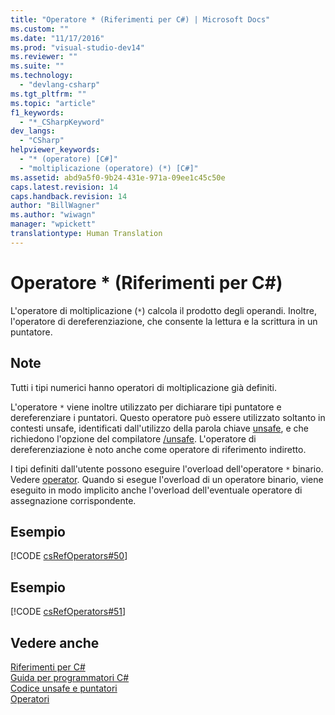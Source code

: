 ```yaml
---
title: "Operatore * (Riferimenti per C#) | Microsoft Docs"
ms.custom: ""
ms.date: "11/17/2016"
ms.prod: "visual-studio-dev14"
ms.reviewer: ""
ms.suite: ""
ms.technology: 
  - "devlang-csharp"
ms.tgt_pltfrm: ""
ms.topic: "article"
f1_keywords: 
  - "*_CSharpKeyword"
dev_langs: 
  - "CSharp"
helpviewer_keywords: 
  - "* (operatore) [C#]"
  - "moltiplicazione (operatore) (*) [C#]"
ms.assetid: abd9a5f0-9b24-431e-971a-09ee1c45c50e
caps.latest.revision: 14
caps.handback.revision: 14
author: "BillWagner"
ms.author: "wiwagn"
manager: "wpickett"
translationtype: Human Translation
---
```

# Operatore * (Riferimenti per C#)
L'operatore di moltiplicazione \(`*`\) calcola il prodotto degli operandi.  Inoltre, l'operatore di dereferenziazione, che consente la lettura e la scrittura in un puntatore.  
  
## Note  
 Tutti i tipi numerici hanno operatori di moltiplicazione già definiti.  
  
 L'operatore `*` viene inoltre utilizzato per dichiarare tipi puntatore e dereferenziare i puntatori.  Questo operatore può essere utilizzato soltanto in contesti unsafe, identificati dall'utilizzo della parola chiave [unsafe](../../../csharp/language-reference/keywords/unsafe.md), e che richiedono l'opzione del compilatore [\/unsafe](../../../csharp/language-reference/compiler-options/unsafe-compiler-option.md).  L'operatore di dereferenziazione è noto anche come operatore di riferimento indiretto.  
  
 I tipi definiti dall'utente possono eseguire l'overload dell'operatore `*` binario. Vedere [operator](../../../csharp/language-reference/keywords/operator.md).  Quando si esegue l'overload di un operatore binario, viene eseguito in modo implicito anche l'overload dell'eventuale operatore di assegnazione corrispondente.  
  
## Esempio  
 [!CODE [csRefOperators#50](../CodeSnippet/VS_Snippets_VBCSharp/csrefOperators#50)]  
  
## Esempio  
 [!CODE [csRefOperators#51](../CodeSnippet/VS_Snippets_VBCSharp/csrefOperators#51)]  
  
## Vedere anche  
 [Riferimenti per C\#](../../../csharp/language-reference/index.md)   
 [Guida per programmatori C\#](../../../csharp/programming-guide/index.md)   
 [Codice unsafe e puntatori](../../../csharp/programming-guide/unsafe-code-pointers/index.md)   
 [Operatori](../../../csharp/language-reference/operators/index.md)